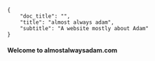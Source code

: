 ```metadata
{ 
    "doc_title": "",
    "title": "almost always adam",
    "subtitle": "A website mostly about Adam"
}
```
#### Welcome to almostalwaysadam.com